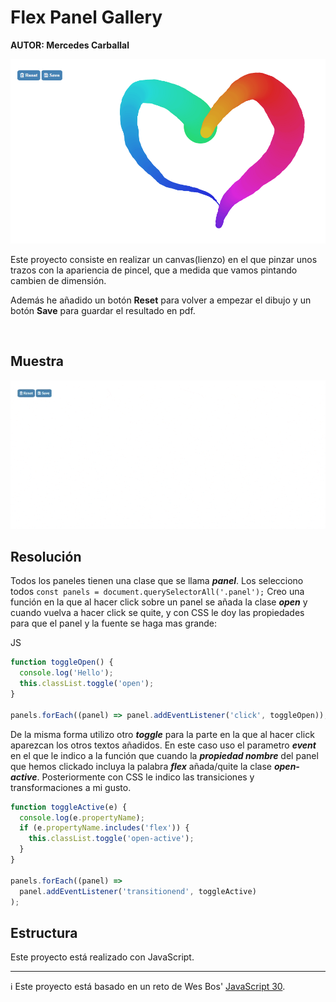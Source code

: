 # Flex Panel Gallery

**AUTOR: Mercedes Carballal**

![imgCanvas](./infoReadme/imgCanvas.PNG)

Este proyecto consiste en realizar un canvas(lienzo) en el que pinzar unos trazos con la apariencia de pincel, que a medida que vamos pintando cambien de dimensión.

Además he añadido un botón **Reset** para volver a empezar el dibujo y un botón **Save** para guardar el resultado en pdf.

<br >

## Muestra

![gifCanvas](./infoReadme/gifCanvas.gif)

## Resolución

Todos los paneles tienen una clase que se llama **_panel_**.
Los selecciono todos `const panels = document.querySelectorAll('.panel');`
Creo una función en la que al hacer click sobre un panel se añada la clase **_open_** y cuando vuelva a hacer click se quite, y con CSS le doy las propiedades para que el panel y la fuente se haga mas grande:

JS

```js
function toggleOpen() {
  console.log('Hello');
  this.classList.toggle('open');
}

panels.forEach((panel) => panel.addEventListener('click', toggleOpen));
```

De la misma forma utilizo otro **_toggle_** para la parte en la que al hacer click aparezcan los otros textos añadidos.
En este caso uso el parametro **_event_** en el que le indico a la función que cuando la **_propiedad nombre_** del panel que hemos clickado incluya la palabra **_flex_** añada/quite la clase **_open-active_**.
Posteriormente con CSS le indico las transiciones y transformaciones a mi gusto.

```js
function toggleActive(e) {
  console.log(e.propertyName);
  if (e.propertyName.includes('flex')) {
    this.classList.toggle('open-active');
  }
}

panels.forEach((panel) =>
  panel.addEventListener('transitionend', toggleActive)
);
```

## Estructura

Este proyecto está realizado con JavaScript.

---

ℹ️ Este proyecto está basado en un reto de Wes Bos' [JavaScript 30](https://javascript30.com/).
